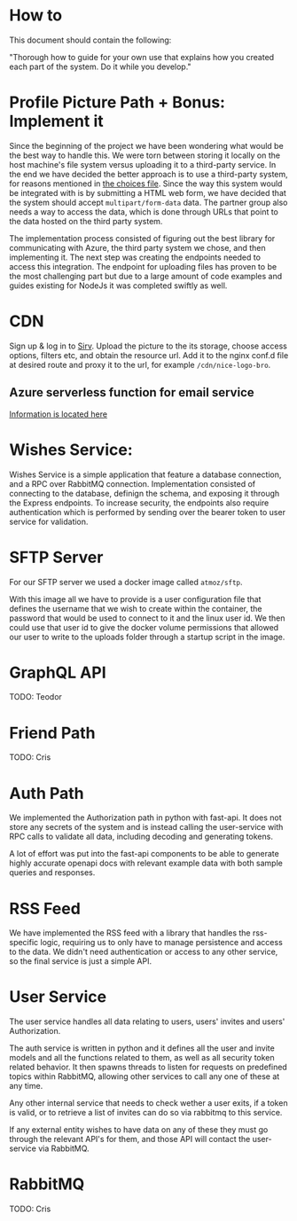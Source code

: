 # How to
This document should contain the following:

"Thorough how to guide for your own use that explains how you created each part of the system. Do it while you develop."

# Profile Picture Path + Bonus: Implement it
Since the beginning of the project we have been wondering what would be the best way to handle this.
We were torn between storing it locally on the host machine's file system versus uploading it to a third-party service.
In the end we have decided the better approach is to use a third-party system, for reasons mentioned in [the choices file](choices.md).
Since the way this system would be integrated with is by submitting a HTML web form, we have decided that the system should accept
`multipart/form-data` data.
The partner group also needs a way to access the data, which is done through URLs that point to the data hosted on the third party system.

The implementation process consisted of figuring out the best library for communicating with Azure, the third party system we chose, and then implementing it.
The next step was creating the endpoints needed to access this integration. The endpoint for uploading files has proven to be the most challenging part
but due to a large amount of code examples and guides existing for NodeJs it was completed swiftly as well.

# CDN
Sign up & log in to [Sirv](https://sirv.com/). Upload the picture to the its storage, choose access options, filters etc, and obtain the resource url.
Add it to the nginx conf.d file at desired route and proxy it to the url, for example `/cdn/nice-logo-bro`.

## Azure serverless function for email service
[Information is located here](./../apps/email-service/README.md)

# Wishes Service:
Wishes Service is a simple application that feature a database connection, and a RPC over RabbitMQ connection. Implementation consisted of connecting to the database, definign the schema, and exposing it through the Express endpoints.
To increase security, the endpoints also require authentication which is performed by sending over the bearer token to user service for validation.

# SFTP Server
For our SFTP server we used a docker image called `atmoz/sftp`.

With this image all we have to provide is a user configuration file that
defines the username that we wish to create within the container, the password
that would be used to connect to it and the linux user id. We then could use
that user id to give the docker volume permissions that allowed our user to
write to the uploads folder through a startup script in the image.

# GraphQL API
TODO: Teodor

# Friend Path
TODO: Cris

# Auth Path
We implemented the Authorization path in python with fast-api. It does not
store any secrets of the system and is instead calling the user-service with
RPC calls to validate all data, including decoding and generating tokens.

A lot of effort was put into the fast-api components to be able to generate
highly accurate openapi docs with relevant example data with both sample 
queries and responses.

# RSS Feed
We have implemented the RSS feed with a library that handles the rss-specific logic, requiring us to only have to manage
persistence and access to the data. We didn't need authentication or access to any other service, so the final service is
just a simple API.

# User Service
The user service handles all data relating to users, users' invites and users'
Authorization.

The auth service is written in python and it defines all the user and invite 
models and all the functions related to them, as well as all security token
related behavior. It then spawns threads to listen for requests on predefined
topics within RabbitMQ, allowing other services to call any one of these at any
time.

Any other internal service that needs to check wether a user exits, if a token 
is valid, or to retrieve a list of invites can do so via rabbitmq to this 
service.

If any external entity wishes to have data on any of these they must go through
the relevant API's for them, and those API will contact the user-service via
RabbitMQ.

# RabbitMQ
TODO: Cris
